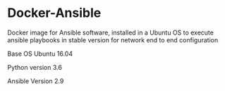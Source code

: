 # Docker-Ansible
Docker image for Ansible software, installed in a Ubuntu OS to execute ansible playbooks in stable version for network end to end configuration

Base OS
Ubuntu 16.04

Python version 
3.6

Ansible Version 
2.9



